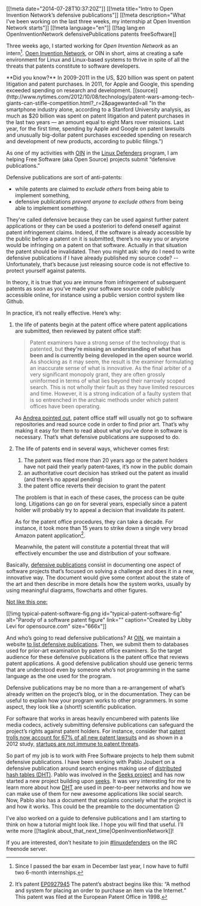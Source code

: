 [[!meta date="2014-07-28T10:37:20Z"]]
[[!meta title="Intro to Open Invention Network’s defensive publications"]] 
[[!meta description="What I’ve been working on the last three weeks, my internship at Open Invention Network starts"]]
[[!meta language="en"]]
[[!tag lang:en OpenInventionNetwork defensivePublications patents freeSoftware]]

Three weeks ago, I started working for *Open Invention Network* as an intern[^intern]. [Open Invention Network][OIN], or OIN in short, aims at creating a safe environment for Linux and Linux-based systems to thrive in spite of all the threats that patents constitute to software developers.

<aside class="dyk-patents2009 sidenote right">
**Did you know?** In 2009-2011 in the US, $20 billion was spent on patent
litigation and patent purchases.  In 2011, for Apple and Google, this spending
exceeded spending on research and development.
[(source)](http://www.nytimes.com/2012/10/08/technology/patent-wars-among-tech-giants-can-stifle-competition.html?_r=2&pagewanted=all "In the smartphone industry alone, according to a Stanford University analysis, as much as $20 billion was spent on patent litigation and patent purchases in the last two years — an amount equal to eight Mars rover missions. Last year, for the first time, spending by Apple and Google on patent lawsuits and unusually big-dollar patent purchases exceeded spending on research and development of new products, according to public filings.")
</aside>

As one of my activities with [OIN] in the [Linux Defenders] program, I am helping Free Software (aka Open Source) projects submit “defensive publications.”

Defensive publications are sort of anti-patents: 
 
  - while patents are claimed to *exclude others* from being able to implement something,
  - defensive publications *prevent anyone to exclude others* from being able to implement something. 

They're called defensive because they can be used against further patent applications or they can be used a posteriori to defend oneself against patent infringement claims. Indeed, if the software is already accessible by the public before a patent on it is submitted, there’s no way you or anyone would be infringing on a patent on that software.  Actually in that situation the patent should be invalidated. Then you might ask: why do I need to write defensive publications if I have already published my source code? -- Unfortunately, that’s because just releasing source code is not effective to protect yourself against patents.

In theory, it is true that you are immune from infringement of subsequent patents as soon as you’ve made your software source code publicly accessible online, for instance using a public version control system like Github.

In practice, it’s not really effective. Here’s why: 

 1. the life of patents begin at the patent office where patent applications are submitted, then reviewed by patent office staff:

    > Patent examiners have a strong sense of the technology that is patented, but **they’re missing an understanding of what has been and is currently being developed in the open source world**. As shocking as it may seem, the result is the examiner formulating an inaccurate sense of what is innovative. As the final arbiter of a very significant monopoly grant, they are often grossly uninformed in terms of what lies beyond their narrowly scoped search. This is not wholly their fault as they have limited resources and time. However, it is a strong indication of a faulty system that is so entrenched in the archaic methods under which patent offices have been operating.

    As [Andrea pointed out][andreablog], patent office staff will usually not go to software repositories and read source code in order to find prior art. That’s why making it easy for them to read about what you’ve done in software is necessary. That’s what defensive publications are supposed to do.

[andreablog]: http://creative-destruction.me/2014/01/21/defensive-publications-shedding-light-on-innovation/

 2. The life of patents end in several ways, whichever comes first:
    
    1. The patent was filed more than 20 years ago or the patent holders have not paid their yearly patent-taxes, it’s now in the public domain
    2. an authoritative court decision has striked out the patent as invalid (and there’s no appeal pending)
    3. the patent office reverts their decision to grant the patent


    The problem is that in each of these cases, the process can be quite long. Litigations can go on for several years, especially since a patent holder will probably try to appeal a decision that invalidate its patent.

    As for the patent office procedures, they can take a decade. For instance, it took more than 15 years to strike down a single very broad Amazon patent application[^EP0927945].

    Meanwhile, the patent will constitute a potential threat that will effectively encumber the use and distribution of your software.

[^EP0927945]: It’s patent [EP0927945](https://register.epo.org/application?number=EP99105948)
The patent’s abstract begins like this: “A method and system for placing an order to purchase an item via the Internet.”
This patent was filed at the European Patent Office in 1998.

[OIN]: https://www.openinventionnetwork.com/
[Linux Defenders]: http://www.linuxdefenders.org/
[defpubs]: http://www.defensivepublications.org/

[^intern]: Since I passed the bar exam in December last year, I now have to fulfil two 6-month internships.



Basically, [defensive publications][defpubs] consist in documenting one aspect of software projects that’s focused on solving a challenge and does it in a new, innovative way. The document would give some context about the state of the art and then describe in more details how the system works, usually by using meaningful diagrams, flowcharts and other figures.

<a href="https://www.flickr.com/photos/opensourceway/6554315093/">Not like this one:</a>

<!--![Created by Libby Levi for opensource.com](https://farm8.staticflickr.com/7155/6554315093_d4a9119a17_o.png)-->
[[!img typical-patent-software-fig.png id="typical-patent-software-fig" alt="Parody of a software patent figure" link="" caption="Created by Libby Levi for opensource.com" size="666x"]]

And who’s going to read defensive publications? At [OIN], we maintain a website [to list defensive publications][defpubs]. Then, we submit them to databases used for prior-art examination by patent office examiners. So the target audience for these defensive publications is the patent office that reviews patent applications. A good defensive publication should use generic terms that are understood even by someone who’s not programming in the same language as the one used for the program.

Defensive publications may be no more than a re-arrangement of what’s already written on the project’s blog, or in the documentation.  They can be useful to explain how your program works to other programmers. In some aspect, they look like a (short!) scientific publication.

For software that works in areas heavily encumbered with patents like media codecs, actively submitting defensive publications can safeguard the project’s rights against patent holders. For instance, consider that [patent trolls now account for 67% of all new patent lawsuits](http://www.washingtonpost.com/blogs/the-switch/wp/2014/07/15/patent-trolls-now-account-for-67-percent-of-all-new-patent-lawsuits/) and as shown in a 2012 study, [startups are not immune to patent threats](http://papers.ssrn.com/sol3/papers.cfm?abstract_id=2146251 "Startups and Patent Trolls").

So part of my job is to work with Free Software projects to help them submit
defensive publications.  I have been working with Pablo Joubert on a defensive
publication around search engines making use of [distributed hash tables
(DHT)][dht]. Pablo was involved in the [Seeks project][seeks] and has now
started a new project building upon [seeks]. It was very interesting for me to
learn more about how [DHT] are used in peer-to-peer networks and how we can
make use of them for new awesome applications like social search. Now, Pablo
also has a document that explains concisely what the project is and how it
works. This could be the preamble to the documentation 😉 

[seeks]: http://seeks-project.info/
[dht]: https://en.wikipedia.org/wiki/Distributed_hash_table

I’ve also worked on a guide to defensive publications and I am starting to think on how a tutorial might look like. I hope you will find that useful. I’ll write more [[!taglink about_that_next_time|OpenInventionNetwork]]!

If you are interested, don’t hesitate to join [#linuxdefenders][ircld] on the IRC freenode server.

[ircld]: http://irc.lc/freenode/linuxdefenders/

